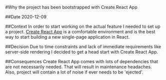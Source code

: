#Why the project has been bootstrapped with Create React App

##Date
2020-12-09

##Context
In order to start working on the actual feature I needed to set up a project.
[Create React App](https://github.com/facebook/create-react-app) is a comfortable environment and is the best way to start building a new single-page application in React.

##Decision
Due to time constraints and lack of immediate requirements like server-side rendering I decided to get a head start with Create React App.

##Consequences
Create React App comes with lots of dependencies that are not necessarily needed. That will result in maintenance headaches. Also, project will contain a lot of noise if ever needs to be 'ejected'.